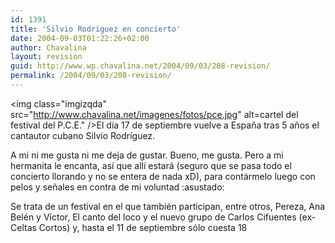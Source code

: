 ```yaml
---
id: 1391
title: 'Silvio Rodríguez en concierto'
date: 2004-09-03T01:22:26+02:00
author: Chavalina
layout: revision
guid: http://www.wp.chavalina.net/2004/09/03/208-revision/
permalink: /2004/09/03/208-revision/
---
```

<img class="imgizqda" src="http://www.chavalina.net/imagenes/fotos/pce.jpg" alt=cartel del festival del P.C.E." />El día 17 de septiembre vuelve a Espa&ntilde;a tras 5 a&ntilde;os el cantautor cubano Silvio Rodríguez.

A mi ni me gusta ni me deja de gustar. Bueno, me gusta. Pero a mi hermanita le encanta, así que allí estará (seguro que se pasa todo el concierto llorando y no se entera de nada xD), para contármelo luego con pelos y se&ntilde;ales en contra de mi voluntad :asustado: 

Se trata de un festival en el que también participan, entre otros, Pereza, Ana Belén y Víctor, El canto del loco y el nuevo grupo de Carlos Cifuentes (ex-Celtas Cortos) y, hasta el 11 de septiembre sólo cuesta 18